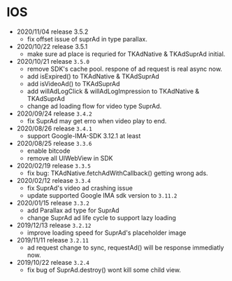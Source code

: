 # IOS

- 2020/11/04 release 3.5.2
	- fix offset issue of suprAd in type parallax.
- 2020/10/22 release 3.5.1
	- make sure ad place is requried for TKAdNative & TKAdSuprAd initial.
- 2020/10/21 release `3.5.0`
	- remove SDK's cache pool. respone of ad request is real async now.
	- add isExpired() to TKAdNative & TKAdSuprAd
	- add isVideoAd() to TKAdSuprAd
	- add willAdLogClick & willAdLogImpression to TKAdNative & TKAdSuprAd
	- change ad loading flow for video type SuprAd.
- 2020/09/24 release `3.4.2`
	- fix SuprAd may get erro when video play to end. 
- 2020/08/26 release `3.4.1`
  - support Google-IMA-SDK 3.12.1 at least
- 2020/08/25 release `3.3.6`
  - enable bitcode
  - remove all UIWebView in SDK
- 2020/02/19 release `3.3.5`
  - fix bug: TKAdNative.fetchAdWithCallback() getting wrong ads.
- 2020/02/12 release `3.3.4`
  - fix SuprAd's video ad crashing issue
  - update supported Google IMA sdk version to `3.11.2`
- 2020/01/15 release `3.3.2`
  - add Parallax ad type for SuprAd
  - change SuprAd ad life cycle to support lazy loading
- 2019/12/13 release `3.2.12`
  - improve loading speed for SuprAd's placeholder image
- 2019/11/11 release `3.2.11`
  - ad request change to sync, requestAd() will be response immediatly now.
- 2019/10/22 release `3.2.4`
  - fix bug of SuprAd.destroy() wont kill some child view.

